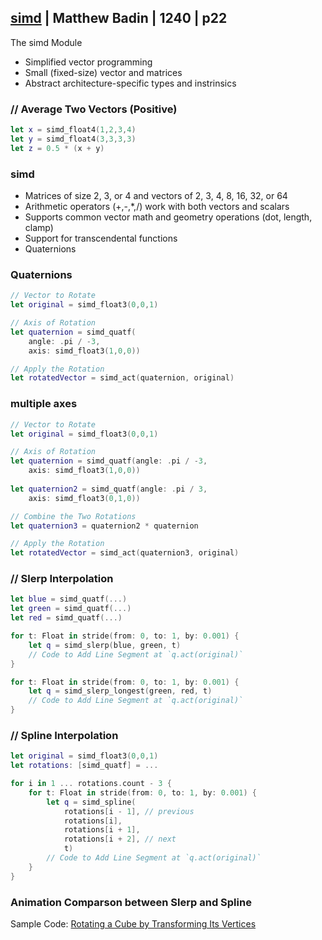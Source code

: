 ## [simd](2-simd.md) | Matthew Badin | 1240 | p22

The simd Module

- Simplified vector programming
- Small (fixed-size) vector and matrices
- Abstract architecture-specific types and instrinsics


### // Average Two Vectors (Positive)

```swift
let x = simd_float4(1,2,3,4) 
let y = simd_float4(3,3,3,3)
let z = 0.5 * (x + y)
```

### simd

- Matrices of size 2, 3, or 4 and vectors of 2, 3, 4, 8, 16, 32, or 64
- Arithmetic operators (+,-,*,/) work with both vectors and scalars
- Supports common vector math and geometry operations (dot, length, clamp)
- Support for transcendental functions
- Quaternions

### Quaternions

```swift
// Vector to Rotate
let original = simd_float3(0,0,1)

// Axis of Rotation
let quaternion = simd_quatf(
    angle: .pi / -3,
    axis: simd_float3(1,0,0))

// Apply the Rotation
let rotatedVector = simd_act(quaternion, original)
```


### multiple axes 

```swift 
// Vector to Rotate
let original = simd_float3(0,0,1)

// Axis of Rotation
let quaternion = simd_quatf(angle: .pi / -3,
    axis: simd_float3(1,0,0))
 
let quaternion2 = simd_quatf(angle: .pi / 3,
    axis: simd_float3(0,1,0))

// Combine the Two Rotations
let quaternion3 = quaternion2 * quaternion

// Apply the Rotation
let rotatedVector = simd_act(quaternion3, original)
```

### // Slerp Interpolation

```swift
let blue = simd_quatf(...) 
let green = simd_quatf(...) 
let red = simd_quatf(...)

for t: Float in stride(from: 0, to: 1, by: 0.001) {
    let q = simd_slerp(blue, green, t)
    // Code to Add Line Segment at `q.act(original)`
}

for t: Float in stride(from: 0, to: 1, by: 0.001) {
    let q = simd_slerp_longest(green, red, t)
    // Code to Add Line Segment at `q.act(original)`
}
```

### // Spline Interpolation

```swift 
let original = simd_float3(0,0,1)
let rotations: [simd_quatf] = ...

for i in 1 ... rotations.count - 3 {
    for t: Float in stride(from: 0, to: 1, by: 0.001) {
        let q = simd_spline(
            rotations[i - 1], // previous
            rotations[i],
            rotations[i + 1], 
            rotations[i + 2], // next
            t)
        // Code to Add Line Segment at `q.act(original)`
    }
}
```

### Animation Comparson between Slerp and Spline

Sample Code: [Rotating a Cube by Transforming Its Vertices](https://developer.apple.com/documentation/accelerate/simd/rotating_a_cube_by_transforming_its_vertices)